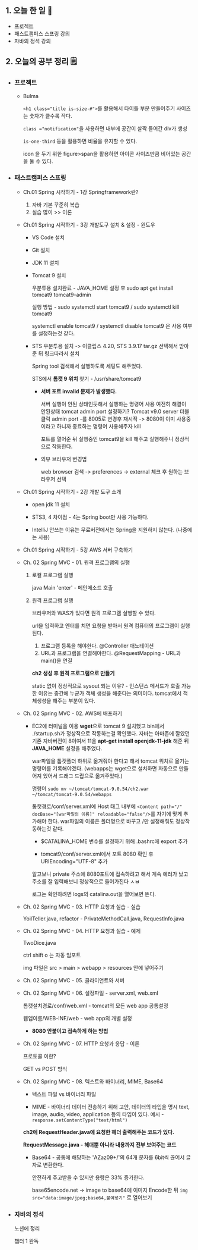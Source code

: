 <!-- 20211013 수 -->
<!--  



-->

## 1. 오늘 한 일 📅

*   프로젝트
*   패스트캠퍼스 스프링 강의
*   자바의 정석 강의

## 2. 오늘의 공부 정리 🗒️

*   ### 프로젝트

    *   Bulma

        `<h1 class="title is-size-#">`를 활용해서 타이틀 부분 만들어주기 사이즈는 숫자가 클수록 작다.

        `class ="notification"`을 사용하면 내부에 공간이 살짝 들어간 div가 생성

        `is-one-third` 등을 활용하면 비율을 유지할 수 있다.

        icon 을 두기 위한 figure>span을 활용하면 아이콘 사이즈만큼 비어있는 공간을 둘 수 있다.

*   ### 패스트캠퍼스 스프링

    *   Ch.01 Spring 시작하기 - 1강 Springframework란?

        1.  자바 기본 꾸준히 복습
        2.  실습 많이 >> 이론
        
    *   Ch.01 Spring 시작하기 - 3강 개발도구 설치 & 설정 - 윈도우

        *   VS Code 설치

        *   Git 설치

        *   JDK 11 설치

        *   Tomcat 9 설치

            우분투용 설치완료 - JAVA_HOME 설정 후 sudo apt get install tomcat9 tomcat9-admin

            실행 방법 - sudo systemctl start tomcat9 / sudo systemctl kill tomcat9

            systemctl enable tomcat9 / systemctl disable tomcat9 은 사용 여부를 설정하는것 같다.

        *   STS 우분투용 설치 -> 이클립스 4.20, STS 3.9.17 tar.gz 선택해서 받아준 뒤 링크따라서 설치

            Spring tool 검색해서 실행하도록 세팅도 해주었다.

            STS에서 **톰캣 9 위치** 찾기 - /usr/share/tomcat9

            *   **서버 포트 invalid 문제가 발생했다.** 

                서버 실행이 안된 상태인듯해서 실행하는 명령어 사용 여전히 해결이 안된상태
                tomcat admin port 설정하기? Tomcat v9.0 server 더블클릭 admin port -를 8005로 변경후 재시작 -> 8080이 이미 사용중이라고 하니까 종료하는 명령어 사용해주자 kill

                포트를 열어준 뒤 실행중인 tomcat9을 kill 해주고 실행해주니 정상적으로 작동한다.

            *   외부 브라우저 변경법

                web browser 검색 -> preferences -> external 체크 후 원하는 브라우저 선택

    *   Ch.01 Spring 시작하기 - 2강 개발 도구 소개

        *   open jdk 11 설치

        *   STS3, 4 차이점 - 4는 Spring boot만 사용 가능하다.
        *   IntelliJ 안쓰는 이유는 무료버전에서는 Spring을 지원하지 않는다. (나중에는 사용)

    *   Ch.01 Spring 시작하기 - 5강 AWS 서버 구축하기

    *   Ch. 02 Spring MVC - 01. 원격 프로그램의 실행

        1.   로컬 프로그램 실행

             java Main 'enter' - 메인메소드 호출

        2.   원격 프로그램 실행

             브라우저와 WAS가 있다면 원격 프로그램 실행할 수 있다.

             url을 입력하고 엔터를 치면 요청을 받아서 원격 컴퓨터의 프로그램이 실행된다.

             1.   프로그램 등록을 해야한다. @Controller 애노테이션
             2.   URL과 프로그램을 연결해야한다. @RequestMapping - URL과 main()을 연결

             **ch2 생성 후 원격 프로그램으로 만들기**

             static 없이 정상적으로 sysout 되는 이유? - 인스턴스 메서드가 호출 가능한 이유는 중간에 누군가 객체 생성을 해준다는 의미이다. tomcat에서 객체생성을 해주는 부분이 있다.

    *   Ch. 02 Spring MVC - 02. AWS에 배포하기

        *   EC2에 터미널을 이용 **wget**으로 tomcat 9 설치했고 bin에서 ./startup.sh가 정상적으로 작동하는걸 확인했다.
            자바는 아마존에 깔았던 기존 자바버전이 8이여서 11을 **apt-get install openjdk-11-jdk** 해준 뒤 **JAVA_HOME** 설정을 해주었다.

            war파일을 톰캣폴더 하위로 옮겨줘야 한다고 해서 tomcat 위치로 옮기는 명령어를 기록해야겠다. (webapps는 wget으로 설치하면 자동으로 만들어져 있어서 드래그 드랍으로 옮겨주었다.)

            명령어 `sudo mv ~/tomcat/tomcat-9.0.54/ch2.war ~/tomcat/tomcat-9.0.54/webapps`

            톰캣경로/conf/server.xml에 Host 태그 내부에 `<Content path="/" docBase="[war파일의 이름]" reloadable="false"/>`를 자기에 맞게 추가해야 한다. 
            war파일의 이름은 폴더명으로 바꾸고 /만 설정해줘도 정상작동하는것 같다.

            *   $CATALINA_HOME 변수를 설정하기 위해 .bashrc에 export 추가

            *   tomcat9/conf/server.xml에서 포트 8080 확인 후 URIEncoding="UTF-8" 추가

            알고보니 private 주소에 8080포트에 접속하려고 해서 게속 에러가 났고 주소를 잘 입력해보니 정상적으로 들어가진다 ㅅㅂ

            로그는 확인하려면 logs의 catalina.out을 열어보면 뜬다.

    *   Ch. 02 Spring MVC - 03. HTTP 요청과 실습 - 실습

        YoilTeller.java, refactor - PrivateMethodCall.java, RequestInfo.java

    *   Ch. 02 Spring MVC - 04. HTTP 요청과 실습 - 예제

        TwoDice.java

        ctrl shift o 는 자동 임포트

        img 파일은 src > main > webapp > resources 안에 넣어주기

    *   Ch. 02 Spring MVC - 05. 클라이언트와 서버

    *   Ch. 02 Spring MVC - 06. 설정파일 - server.xml, web.xml

        톰캣설치경로/conf/web.xml - tomcat의 모든 web app 공통설정

        웹앱이름/WEB-INF/web - web app의 개별 설정

        *   **8080 안붙이고 접속하게 하는 방법**

    *   Ch. 02 Spring MVC - 07. HTTP 요청과 응답 - 이론

        프로토콜 이란?

        GET vs POST 방식

    *   Ch. 02 Spring MVC - 08. 텍스트와 바이너리, MIME, Base64

        *   텍스트 파일 vs 바이너리 파일

        *   MIME - 바이너리 데이터 전송하기 위해 고안, 데이터의 타입을 명시
            	text, image, audio, video, application 등의 타입이 있다.
            	예시 - `response.setContentType("text/html")`

        **ch2에 RequestHeader.java에 요청한 헤더 출력해주는 코드가 있다.**

        **RequestMessage.java - 헤더뿐 아니라 내용까지 전부 보여주는 코드**

        *   Base64 - 공통에 해당하는 'AZaz09+/'의 64개 문자를 6bit씩 끊어서 글자로 변환한다.

            안전하게 주고받을 수 있지만 용량은 33% 증가한다.

            base65encode.net -> image to base64에 이미지 Encode한 뒤 `img src="data:image/jpeg;base64,붙여넣기"` 로 열어보기

*   ### 자바의 정석

    노션에 정리

    챕터 1 완독